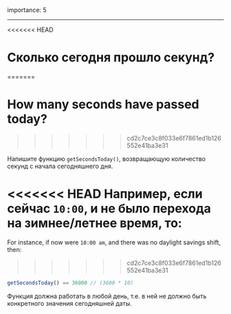importance: 5

---

<<<<<<< HEAD
# Сколько сегодня прошло секунд?
=======
# How many seconds have passed today?
>>>>>>> cd2c7ce3c8f033e6f7861ed1b126552e41ba3e31

Напишите функцию `getSecondsToday()`, возвращающую количество секунд с начала сегодняшнего дня.

<<<<<<< HEAD
Например, если сейчас `10:00`, и не было перехода на зимнее/летнее время, то:
=======
For instance, if now were `10:00 am`, and there was no daylight savings shift, then:
>>>>>>> cd2c7ce3c8f033e6f7861ed1b126552e41ba3e31

```js
getSecondsToday() == 36000 // (3600 * 10)
```

Функция должна работать в любой день, т.е. в ней не должно быть конкретного значения сегодняшней даты.
